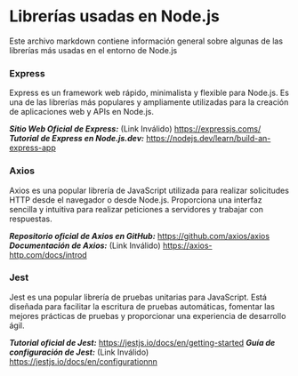 # Librerías usadas en Node.js

Este archivo markdown contiene información general sobre algunas de las librerías más usadas en el entorno de Node.js


### Express

Express es un framework web rápido, minimalista y flexible para Node.js. Es una de las librerías más populares y ampliamente utilizadas para la creación de aplicaciones web y APIs en Node.js.

***Sitio Web Oficial de Express:*** (Link Inválido)  https://expressjs.coms/
***Tutorial de Express en Node.js.dev:*** https://nodejs.dev/learn/build-an-express-app


### Axios

Axios es una popular librería de JavaScript utilizada para realizar solicitudes HTTP desde el navegador o desde Node.js. Proporciona una interfaz sencilla y intuitiva para realizar peticiones a servidores y trabajar con respuestas.

***Repositorio oficial de Axios en GitHub:*** https://github.com/axios/axios
***Documentación de Axios:*** (Link Inválido) https://axios-http.com/docs/introd

### Jest

Jest es una popular librería de pruebas unitarias para JavaScript. Está diseñada para facilitar la escritura de pruebas automáticas, fomentar las mejores prácticas de pruebas y proporcionar una experiencia de desarrollo ágil.

***Tutorial oficial de Jest:*** https://jestjs.io/docs/en/getting-started
***Guía de configuración de Jest:*** (Link Inválido) https://jestjs.io/docs/en/configurationnn